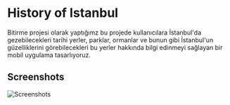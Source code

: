 
# History of Istanbul

Bitirme projesi olarak yaptığımz bu projede kullanıcılara İstanbul'da gezebilecekleri
tarihi yerler, parklar, ormanlar ve bunun gibi İstanbul'un güzelliklerini görebilecekleri
bu yerler hakkında bilgi edinmeyi sağlayan bir mobil uygulama tasarlıyoruz.


## Screenshots

![Screenshots](https://user-images.githubusercontent.com/97985809/171517882-d12e24c1-365d-45c8-9aee-ff59b37965b4.png)
